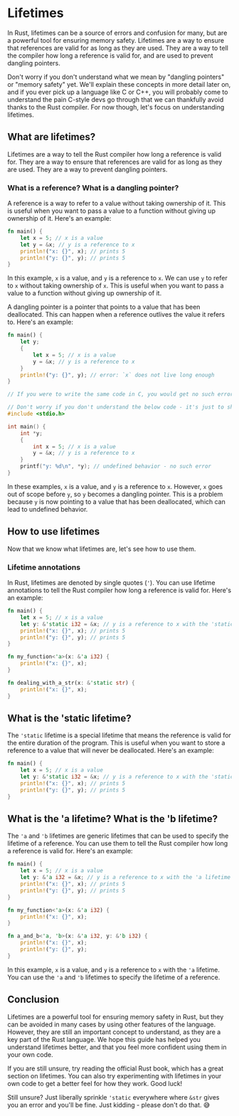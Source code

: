 # Lifetimes
In Rust, lifetimes can be a source of errors and confusion for many, but are a powerful tool for ensuring memory safety. Lifetimes are a way to ensure that references are valid for as long as they are used. They are a way to tell the compiler how long a reference is valid for, and are used to prevent dangling pointers.

Don't worry if you don't understand what we mean by "dangling pointers" or "memory safety" yet. We'll explain these concepts in more detail later on, and if you ever pick up a language like C or C++, you will probably come to understand the pain C-style devs go through that we can thankfully avoid thanks to the Rust compiler. For now though, let's focus on understanding lifetimes.

## What are lifetimes?
Lifetimes are a way to tell the Rust compiler how long a reference is valid for. They are a way to ensure that references are valid for as long as they are used. They are a way to prevent dangling pointers.

### What is a reference? What is a dangling pointer?
A reference is a way to refer to a value without taking ownership of it. This is useful when you want to pass a value to a function without giving up ownership of it. Here's an example:

```rust
fn main() {
    let x = 5; // x is a value
    let y = &x; // y is a reference to x
    println!("x: {}", x); // prints 5
    println!("y: {}", y); // prints 5
}
```

In this example, `x` is a value, and `y` is a reference to `x`. We can use `y` to refer to `x` without taking ownership of `x`. This is useful when you want to pass a value to a function without giving up ownership of it.


A dangling pointer is a pointer that points to a value that has been deallocated. This can happen when a reference outlives the value it refers to. Here's an example:

```rust
fn main() {
    let y;
    {
        let x = 5; // x is a value
        y = &x; // y is a reference to x
    }
    println!("y: {}", y); // error: `x` does not live long enough
}
```
```c
// If you were to write the same code in C, you would get no such error

// Don't worry if you don't understand the below code - it's just to show that C doesn't have the same safety features as Rust
#include <stdio.h>

int main() {
    int *y;
    {
        int x = 5; // x is a value
        y = &x; // y is a reference to x
    }
    printf("y: %d\n", *y); // undefined behavior - no such error
}
```

In these examples, `x` is a value, and `y` is a reference to `x`. However, `x` goes out of scope before `y`, so `y` becomes a dangling pointer. This is a problem because `y` is now pointing to a value that has been deallocated, which can lead to undefined behavior.

## How to use lifetimes
Now that we know what lifetimes are, let's see how to use them.

### Lifetime annotations
In Rust, lifetimes are denoted by single quotes (`'`). You can use lifetime annotations to tell the Rust compiler how long a reference is valid for. Here's an example:

```rust
fn main() {
    let x = 5; // x is a value
    let y: &'static i32 = &x; // y is a reference to x with the 'static lifetime
    println!("x: {}", x); // prints 5
    println!("y: {}", y); // prints 5
}

fn my_function<'a>(x: &'a i32) {
    println!("x: {}", x);
}

fn dealing_with_a_str(x: &'static str) {
    println!("x: {}", x);
}
```

## What is the 'static lifetime?
The `'static` lifetime is a special lifetime that means the reference is valid for the entire duration of the program. This is useful when you want to store a reference to a value that will never be deallocated. Here's an example:

```rust
fn main() {
    let x = 5; // x is a value
    let y: &'static i32 = &x; // y is a reference to x with the 'static lifetime
    println!("x: {}", x); // prints 5
    println!("y: {}", y); // prints 5
}
```

## What is the 'a lifetime? What is the 'b lifetime?
The `'a` and `'b` lifetimes are generic lifetimes that can be used to specify the lifetime of a reference. You can use them to tell the Rust compiler how long a reference is valid for. Here's an example:

```rust
fn main() {
    let x = 5; // x is a value
    let y: &'a i32 = &x; // y is a reference to x with the 'a lifetime
    println!("x: {}", x); // prints 5
    println!("y: {}", y); // prints 5
}

fn my_function<'a>(x: &'a i32) {
    println!("x: {}", x);
}

fn a_and_b<'a, 'b>(x: &'a i32, y: &'b i32) {
    println!("x: {}", x);
    println!("y: {}", y);
}
```

In this example, `x` is a value, and `y` is a reference to `x` with the `'a` lifetime. You can use the `'a` and `'b` lifetimes to specify the lifetime of a reference.

## Conclusion
Lifetimes are a powerful tool for ensuring memory safety in Rust, but they can be avoided in many cases by using other features of the language. However, they are still an important concept to understand, as they are a key part of the Rust language. We hope this guide has helped you understand lifetimes better, and that you feel more confident using them in your own code.

If you are still unsure, try reading the official Rust book, which has a great section on lifetimes. You can also try experimenting with lifetimes in your own code to get a better feel for how they work. Good luck!

Still unsure? Just liberally sprinkle `'static` everywhere where `&str` gives you an error and you'll be fine. Just kidding - please don't do that. 😅